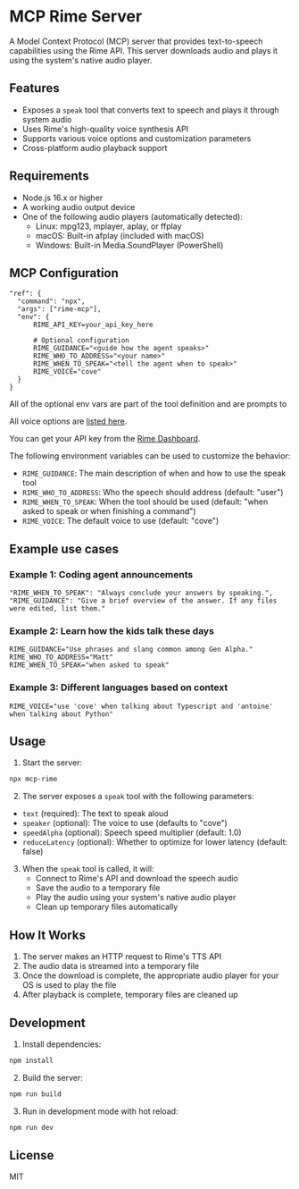 # MCP Rime Server

A Model Context Protocol (MCP) server that provides text-to-speech capabilities using the Rime API. This server downloads audio and plays it using the system's native audio player.

## Features

- Exposes a `speak` tool that converts text to speech and plays it through system audio
- Uses Rime's high-quality voice synthesis API
- Supports various voice options and customization parameters
- Cross-platform audio playback support

## Requirements

- Node.js 16.x or higher
- A working audio output device
- One of the following audio players (automatically detected):
  - Linux: mpg123, mplayer, aplay, or ffplay
  - macOS: Built-in afplay (included with macOS)
  - Windows: Built-in Media.SoundPlayer (PowerShell)

## MCP Configuration

```
"ref": {
  "command": "npx",
  "args": ["rime-mcp"],
  "env": {
      RIME_API_KEY=your_api_key_here

      # Optional configuration
      RIME_GUIDANCE="<guide how the agent speaks>"
      RIME_WHO_TO_ADDRESS="<your name>"
      RIME_WHEN_TO_SPEAK="<tell the agent when to speak>"
      RIME_VOICE="cove" 
  }
}
```

All of the optional env vars are part of the tool definition and are prompts to 

All voice options are [listed here](https://users.rime.ai/data/voices/all-v2.json).

You can get your API key from the [Rime Dashboard](https://rime.ai/dashboard/tokens).

The following environment variables can be used to customize the behavior:

- `RIME_GUIDANCE`: The main description of when and how to use the speak tool
- `RIME_WHO_TO_ADDRESS`: Who the speech should address (default: "user")
- `RIME_WHEN_TO_SPEAK`: When the tool should be used (default: "when asked to speak or when finishing a command")
- `RIME_VOICE`: The default voice to use (default: "cove")

## Example use cases

### Example 1: Coding agent announcements

```
"RIME_WHEN_TO_SPEAK": "Always conclude your answers by speaking.",
"RIME_GUIDANCE": "Give a brief overview of the answer. If any files were edited, list them."
```

### Example 2: Learn how the kids talk these days

```
RIME_GUIDANCE="Use phrases and slang common among Gen Alpha."
RIME_WHO_TO_ADDRESS="Matt"
RIME_WHEN_TO_SPEAK="when asked to speak"
```

### Example 3: Different languages based on context

```
RIME_VOICE="use 'cove' when talking about Typescript and 'antoine' when talking about Python"
```


## Usage

1. Start the server:
```bash
npx mcp-rime
```

2. The server exposes a `speak` tool with the following parameters:

- `text` (required): The text to speak aloud
- `speaker` (optional): The voice to use (defaults to "cove")
- `speedAlpha` (optional): Speech speed multiplier (default: 1.0)
- `reduceLatency` (optional): Whether to optimize for lower latency (default: false)

3. When the `speak` tool is called, it will:
   - Connect to Rime's API and download the speech audio
   - Save the audio to a temporary file
   - Play the audio using your system's native audio player
   - Clean up temporary files automatically

## How It Works

1. The server makes an HTTP request to Rime's TTS API
2. The audio data is streamed into a temporary file
3. Once the download is complete, the appropriate audio player for your OS is used to play the file
4. After playback is complete, temporary files are cleaned up

## Development

1. Install dependencies:
```bash
npm install
```

2. Build the server:
```bash
npm run build
```

3. Run in development mode with hot reload:
```bash
npm run dev
```

## License

MIT
